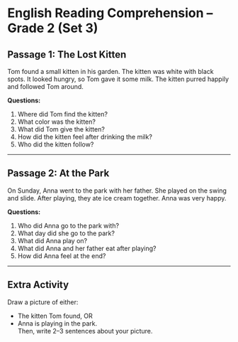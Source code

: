 # English Reading Comprehension – Grade 2 (Set 3)

## Passage 1: The Lost Kitten
Tom found a small kitten in his garden. The kitten was white with black spots. It looked hungry, so Tom gave it some milk. The kitten purred happily and followed Tom around.

**Questions:**
1. Where did Tom find the kitten?  
2. What color was the kitten?  
3. What did Tom give the kitten?  
4. How did the kitten feel after drinking the milk?  
5. Who did the kitten follow?  

---

## Passage 2: At the Park
On Sunday, Anna went to the park with her father. She played on the swing and slide. After playing, they ate ice cream together. Anna was very happy.

**Questions:**
1. Who did Anna go to the park with?  
2. What day did she go to the park?  
3. What did Anna play on?  
4. What did Anna and her father eat after playing?  
5. How did Anna feel at the end?  

---

## Extra Activity
Draw a picture of either:
- The kitten Tom found, OR  
- Anna is playing in the park.  
Then, write 2–3 sentences about your picture.
